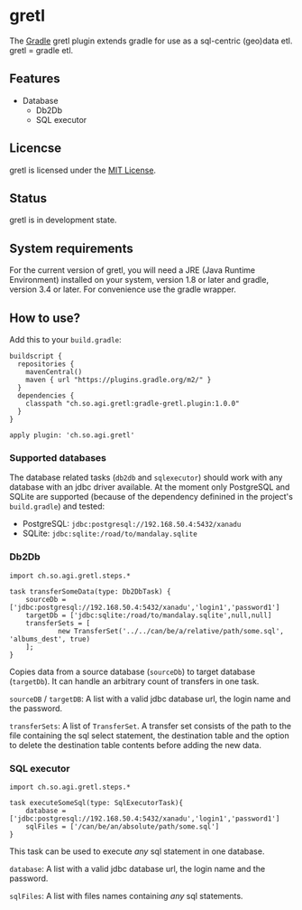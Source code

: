 # gretl

The [Gradle](http://www.gradle.org) gretl plugin extends gradle for use as a sql-centric (geo)data etl. gretl = gradle etl.

## Features

* Database
  * Db2Db
  * SQL executor

## Licencse

gretl is licensed under the [MIT License](LICENSE).

## Status

gretl is in development state.

## System requirements

For the current version of gretl, you will need a JRE (Java Runtime Environment) installed on your system, version 1.8 or later and gradle, version 3.4 or later. For convenience use the gradle wrapper.

## How to use?

Add this to your `build.gradle`:

```
buildscript {
  repositories {
    mavenCentral()
    maven { url "https://plugins.gradle.org/m2/" }
  }
  dependencies {
    classpath "ch.so.agi.gretl:gradle-gretl.plugin:1.0.0"
  }
}

apply plugin: 'ch.so.agi.gretl'
```

### Supported databases

The database related tasks (`db2db` and `sqlexecutor`) should work with any database with an jdbc driver available. At the moment only PostgreSQL and SQLite are supported (because of the dependency definined in the project's `build.gradle`) and tested:

 * PostgreSQL: `jdbc:postgresql://192.168.50.4:5432/xanadu`
 * SQLite: `jdbc:sqlite:/road/to/mandalay.sqlite`


### Db2Db

```
import ch.so.agi.gretl.steps.*

task transferSomeData(type: Db2DbTask) {
    sourceDb = ['jdbc:postgresql://192.168.50.4:5432/xanadu','login1','password1']
    targetDb = ['jdbc:sqlite:/road/to/mandalay.sqlite',null,null]
    transferSets = [
            new TransferSet('../../can/be/a/relative/path/some.sql', 'albums_dest', true)
    ];
}
```
Copies data from a source database (`sourceDb`) to target database (`targetDb`). It can handle an arbitrary count of transfers in one task.

 `sourceDB` / `targetDB`: A list with a valid jdbc database url, the login name and the password.

`transferSets`: A list of `TransferSet`. A transfer set consists of the path to the file containing the sql select statement, the destination table and the option to delete the destination table contents before adding the new data.

### SQL executor

```
import ch.so.agi.gretl.steps.*

task executeSomeSql(type: SqlExecutorTask){
    database = ['jdbc:postgresql://192.168.50.4:5432/xanadu','login1','password1']
    sqlFiles = ['/can/be/an/absolute/path/some.sql']
}
```

This task can be used to execute _any_ sql statement in one database.

`database`: A list with a valid jdbc database url, the login name and the password.

`sqlFiles`: A list with files names containing _any_ sql statements.
